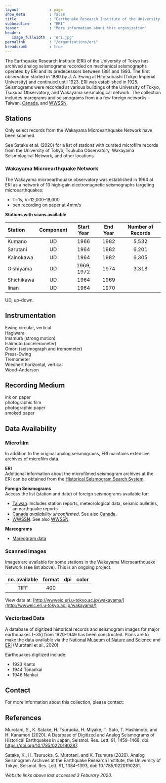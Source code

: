 ```yaml
---
layout              : page
show_meta           : false
title               : "Earthquake Research Institute of the University of Tokyo"
subheadline         : "ERI"
teaser              : "More information about this organization"
header:
   image_fullwidth  : "eri.jpg"
permalink           : "/organizations/eri"
breadcrumb          : true
---
```

The Earthquake Research Institute (ERI) of the University of Tokyo has archived analog seismograms recorded on mechanical seismographs operated by ERI and its predecessors between 1881 and 1993. The first observation started in 1880 by J. A. Ewing at
Hitotsubashi (Tokyo Imperial University) and continued until 1923. ERI was established in 1925. Seismograms were recorded at various buildings of the University of Tokyo, Tsukuba Observatory, and Wakayama seismological network. The collection includes maregrams and seismograms from a a few foreign networks - Taiwan, [Canada](../organizations/canada), and [WWSSN](../organizations/wwssn).


## Stations
Only select records from the Wakayama Microearthquake Network have been scanned.

See Satake et al. (2020) for a list of stations with curated microfilm records from the University of Tokyo, Tsukuba Observatory, Wakayama Seismological Network, and other locations.

### Wakayama Microearthquake Network
The Wakayama microearthquake observatory was established in 1964 at ERI as a network of 10 high‐gain electromagnetic seismographs targeting microearthquakes:

 * T=1s, V=12,000–18,000
 * pen recording on paper at 4mm/s

**Stations with scans available**  

**Station**|**Component**|**Start Year**|**End Year**|**Number of Records**
 :--- | :---: | :---: | :---: | :---:
Kumano	|UD	|1966	|1982	|5,532
Sarutani|	UD	|1964	|1982|	6,201
Kainokawa|	UD|	1964|	1982|	6,305
Oishiyama|	UD	|1969, 1972	|1974	|3,318
Shichikawa |   UD | 1964 | 1969 |
Iinan |UD |1964 | 1970 |

UD, up–down.

## Instrumentation
Ewing circular, vertical  
Hagiwara  
Imamura (strong motion)  
Ishimoto (accelerometer)  
Omori  (seismograph and tremometer)  
Press-Ewing  
Tremometer  
Wiechert horizontal, vertical  
Wood-Anderson  

## Recording Medium
ink on paper  
photographic film  
photographic paper  
smoked paper  

## Data Availability

### Microfilm
In addition to the original analog seismograms, ERI maintains extensive archives of microfilm data.

**ERI**  
Additional information about the microfilmed seismogram archives at the ERI can be obtained from the
[Historical Seismogram Search System](http://wwweic.eri.u-tokyo.ac.jp/susu/index_en.html).

**Foreign Seismograms**  
Access the list (station and date) of foreign seismograms available for:
  * [Taiwan](http://wwweic.eri.u-tokyo.ac.jp/record-W/taiwan-e.html). Includes station reports, meteorological data, seismic bulletins, an earthquake reports.
  * [Canada](http://wwweic.eri.u-tokyo.ac.jp/canadaseis/canada.html) *availability unconfirmed*. See also [Canada](../organizations/canada).
  * [WWSSN](http://wwweic.eri.u-tokyo.ac.jp/wwssn/filmlist.html). See also [WWSSN](../organizations/wwssn)

**Mareograms**  
 * [Mareogram data](http://wwweic.eri.u-tokyo.ac.jp/tsunamidb/index.html)

### Scanned Images
Images are available for some stations in the Wakayama Microearthquake Network (see list above). This is an ongoing project.

 **no. available** | **format** | **dpi** | **color**
 | :---: | :---: | :---: | :---:
 | TIFF | 400 |

View data at: [http://wwweic.eri.u-tokyo.ac.jp/wakayama/](http://wwweic.eri.u-tokyo.ac.jp/wakayama/)

### Vectorized Data
A database of digitized historical records and seismogram images for major earthquakes (~35) from 1920-1949 has been constructed. Plans are to make the data available via the [National Museum of Nature and Science](http://www.kahaku.go.jp/) and [ERI](http://www.eri.u-tokyo.ac.jp/) (Murotani et al., 2020).

Earthquakes digitized include:
 * 1923 Kanto
 * 1944 Tonankai
 * 1946 Nankai


## Contact
For more information about this collection, please contact:

## References
Murotani, S., K. Satake, H. Tsuruoka, H. Miyake, T. Sato, T. Hashimoto, and H. Kanamori (2020). A
Database of Digitized and Analog Seismograms of Historical Earthquakes in
Japan, Seismol. Res. Lett. 91, 1459–1468, doi: https://doi.org/10.1785/0220190287.

Satake, K., H. Tsuruoka, S. Murotani, and K. Tsumura (2020). Analog Seismogram Archives at the Earthquake Research Institute, the
University of Tokyo, Seismol. Res. Lett. 91, 1384–1393, doi: 10.1785/0220190281.

*Website links above last accessed  3 Feburary 2020.*
